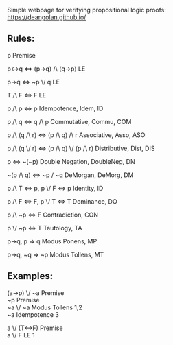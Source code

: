 Simple webpage for verifying propositional logic proofs: https://deangolan.github.io/

## Rules:
p Premise

p<->q <=> (p->q) /\ (q->p) LE

p->q <=> ~p \\/ q LE

T /\ F <=> F LE

p /\ p <=> p Idempotence, Idem, ID

p /\ q <=> q /\ p Commutative, Commu, COM 

p /\ (q /\ r) <=> (p /\ q) /\ r Associative, Asso, ASO

p /\ (q \\/ r) <=> (p /\ q) \\/ (p /\ r) Distributive, Dist, DIS

p <=> ~(~p) Double Negation, DoubleNeg, DN

~(p /\ q) <=> ~p \/ ~q DeMorgan, DeMorg, DM

p /\ T <=> p, p \\/ F <=> p Identity, ID

p /\ F <=> F, p \\/ T <=> T Dominance, DO

p /\ ~p <=> F Contradiction, CON

p \\/ ~p <=> T Tautology, TA 

p->q, p => q Modus Ponens, MP

p->q, ~q => ~p Modus Tollens, MT

## Examples:
(a->p) \\/ ~a Premise <br>
~p Premise <br>
~a \\/ ~a Modus Tollens 1,2 <br>
~a Idempotence 3

a \\/ (T<->F) Premise <br>
a \\/ F LE 1
